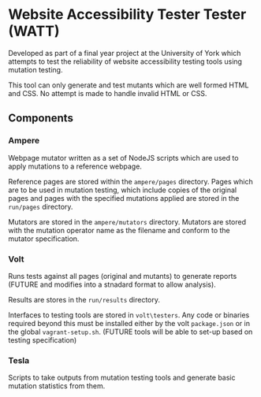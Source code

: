 # Website Accessibility Tester Tester (WATT)

Developed as part of a final year project at the University of York which attempts to test the reliability of website accessibility testing tools using mutation testing.

This tool can only generate and test mutants which are well formed HTML and CSS.  No attempt is made to handle invalid HTML or CSS.

## Components

### Ampere

Webpage mutator written as a set of NodeJS scripts which are used to apply mutations to a reference webpage.

Reference pages are stored within the `ampere/pages` directory.  Pages which are to be used in mutation testing, which include copies of the original pages and pages with the specified mutations applied are stored in the `run/pages` directory.

Mutators are stored in the `ampere/mutators` directory.  Mutators are stored with the mutation operator name as the filename and conform to the mutator specification.

### Volt

Runs tests against all pages (original and mutants) to generate reports (FUTURE and modifies into a stnadard format to allow analysis).

Results are stores in the `run/results` directory.

Interfaces to testing tools are stored in `volt\testers`.  Any code or binaries required beyond this must be installed either by the volt `package.json` or in the global `vagrant-setup.sh`.  (FUTURE tools will be able to set-up based on testing specification)

### Tesla

Scripts to take outputs from mutation testing tools and generate basic mutation statistics from them.
